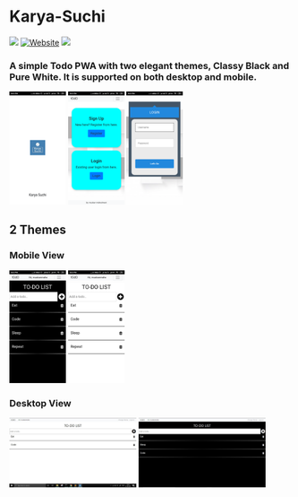 # Karya-Suchi
![](https://img.shields.io/badge/Code-Django-informational?style=flat&logo=django&logoColor=white&color=4AB197)
[![Website](https://img.shields.io/website-up-down-green-red/https/perso.crans.org.svg)](https://mytodoawesomeapp.herokuapp.com/)
[![](https://img.shields.io/badge/Download-APK-informational?style=flat&logo=apk&logoColor=white&color=875676)](https://github.com/Muskan02/Karya-Suchi/blob/master/css/images/Karya_Suchi_base.apk)


### A simple Todo PWA with two elegant themes, Classy Black and Pure White. It is supported on both desktop and mobile.

<img src="/static/images/1.png" width="20%" height="20%"/> <img src="/static/images/2.png" width="20%" height="20%"/> <img src="/static/images/3.png" width="20%" height="20%"/><br>

## 2 Themes 
### Mobile View
<img src="/static/images/4.png" width="20%" height="20%"/> <img src="/static/images/5.png" width="20%" height="20%"/>

### Desktop View
<img src="/static/images/7.jpeg" width="45%" height="30%"/> <img src="/static/images/8.jpeg" width="45%" height="30%"/>

 







